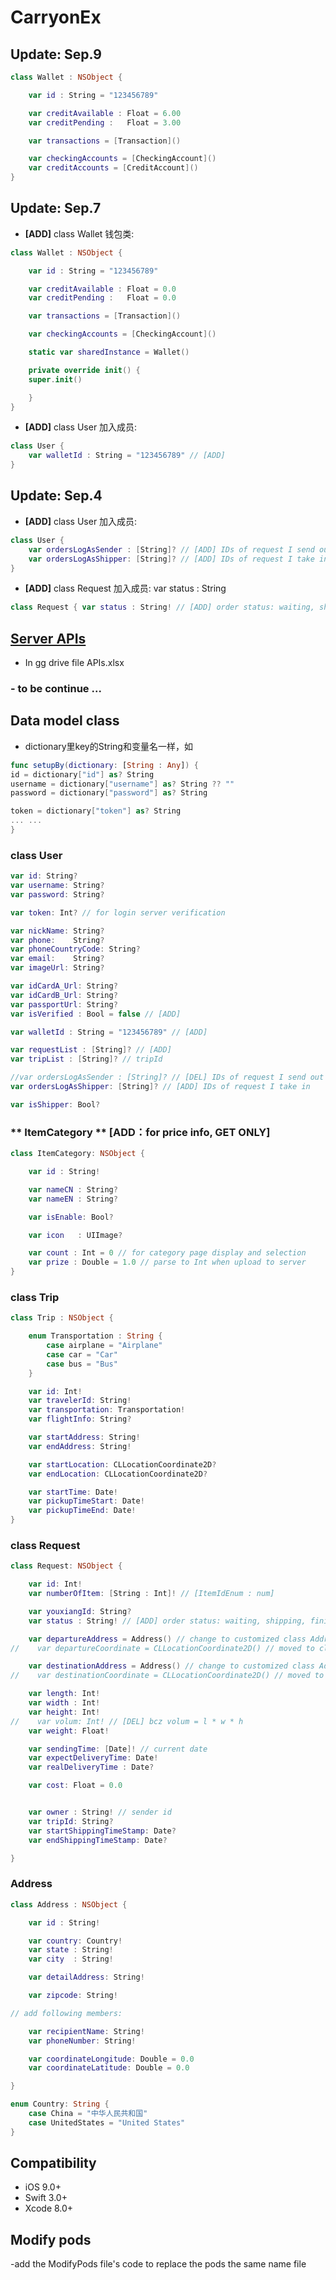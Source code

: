 # CarryonEx 

## Update: Sep.9
~~~swift
class Wallet : NSObject {

    var id : String = "123456789"

    var creditAvailable : Float = 6.00
    var creditPending :   Float = 3.00

    var transactions = [Transaction]()

    var checkingAccounts = [CheckingAccount]()
    var creditAccounts = [CreditAccount]()
}
~~~

## Update: Sep.7
- **[ADD]** class Wallet 钱包类:
~~~swift
class Wallet : NSObject {

    var id : String = "123456789"

    var creditAvailable : Float = 0.0
    var creditPending :   Float = 0.0

    var transactions = [Transaction]()

    var checkingAccounts = [CheckingAccount]()

    static var sharedInstance = Wallet()

    private override init() {
    super.init()

    }
}
~~~

- **[ADD]** class User 加入成员:
~~~swift
class User {
    var walletId : String = "123456789" // [ADD]
}
~~~

## Update: Sep.4
- **[ADD]** class User 加入成员:
~~~swift
class User {
    var ordersLogAsSender : [String]? // [ADD] IDs of request I send out
    var ordersLogAsShipper: [String]? // [ADD] IDs of request I take in
}
~~~

- **[ADD]** class Request 加入成员: var status : String
~~~swift
class Request { var status : String! // [ADD] order status: waiting, shipping, finished; }
~~~



## [Server APIs](https://drive.google.com/drive/u/1/folders/0B0THt4NHkGYBTU10Uk93SUhmZDA)
- In gg drive file APIs.xlsx


### - to be continue ...


## Data model class
- dictionary里key的String和变量名一样，如 
~~~swift
func setupBy(dictionary: [String : Any]) {
id = dictionary["id"] as? String
username = dictionary["username"] as? String ?? ""
password = dictionary["password"] as? String

token = dictionary["token"] as? String
... ...
}
~~~

### class User 
~~~swift
var id: String?
var username: String?
var password: String?

var token: Int? // for login server verification

var nickName: String?
var phone:    String?
var phoneCountryCode: String?
var email:    String?
var imageUrl: String?

var idCardA_Url: String?
var idCardB_Url: String?
var passportUrl: String?
var isVerified : Bool = false // [ADD]

var walletId : String = "123456789" // [ADD]

var requestList : [String]? // [ADD]
var tripList : [String]? // tripId

//var ordersLogAsSender : [String]? // [DEL] IDs of request I send out (replaced by requestList)
var ordersLogAsShipper: [String]? // [ADD] IDs of request I take in

var isShipper: Bool?
~~~

### ** ItemCategory ** [ADD：for price info, GET ONLY]
~~~swift
class ItemCategory: NSObject {

    var id : String!

    var nameCN : String?
    var nameEN : String?

    var isEnable: Bool?

    var icon   : UIImage?

    var count : Int = 0 // for category page display and selection
    var prize : Double = 1.0 // parse to Int when upload to server
}
~~~

### class Trip
~~~swift
class Trip : NSObject {

    enum Transportation : String {
        case airplane = "Airplane"
        case car = "Car"
        case bus = "Bus"
    }

    var id: Int!
    var travelerId: String!
    var transportation: Transportation!
    var flightInfo: String?     

    var startAddress: String!
    var endAddress: String!

    var startLocation: CLLocationCoordinate2D?
    var endLocation: CLLocationCoordinate2D?

    var startTime: Date! 
    var pickupTimeStart: Date! 
    var pickupTimeEnd: Date!
}
~~~

### **class Request**
~~~swift
class Request: NSObject {

    var id: Int!
    var numberOfItem: [String : Int]! // [ItemIdEnum : num]

    var youxiangId: String?
    var status : String! // [ADD] order status: waiting, shipping, finished; 

    var departureAddress = Address() // change to customized class Address
//    var departureCoordinate = CLLocationCoordinate2D() // moved to class Address

    var destinationAddress = Address() // change to customized class Address
//    var destinationCoordinate = CLLocationCoordinate2D() // moved to class Address

    var length: Int!
    var width : Int!
    var height: Int! 
//    var volum: Int! // [DEL] bcz volum = l * w * h
    var weight: Float!

    var sendingTime: [Date]! // current date
    var expectDeliveryTime: Date!
    var realDeliveryTime : Date?

    var cost: Float = 0.0


    var owner : String! // sender id
    var tripId: String?
    var startShippingTimeStamp: Date?
    var endShippingTimeStamp: Date?

}

~~~

### **Address**
~~~swift
class Address : NSObject {

    var id : String!

    var country: Country!
    var state : String!
    var city  : String!

    var detailAddress: String!

    var zipcode: String!

// add following members: 

    var recipientName: String!
    var phoneNumber: String!

    var coordinateLongitude: Double = 0.0
    var coordinateLatitude: Double = 0.0

}

enum Country: String {
    case China = "中华人民共和国"
    case UnitedStates = "United States"
}

~~~




## Compatibility
- iOS 9.0+
- Swift 3.0+
- Xcode 8.0+
## Modify pods
-add the ModifyPods file's code to replace the pods the same name file
